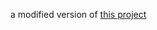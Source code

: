 a modified version of [this project](http://www.mikrocontroller.net/articles/USB_IR_Remote_Receiver)
